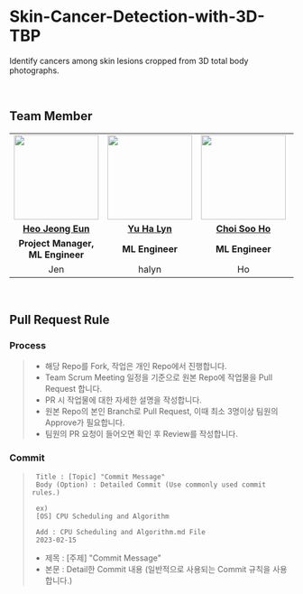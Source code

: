 # Skin-Cancer-Detection-with-3D-TBP
Identify cancers among skin lesions cropped from 3D total body photographs.

<br>

## Team Member 
<table>
  <tr>
    <td align="center"><a href="https://github.com/Heo-Jeong-Eun"><img src="https://avatars.githubusercontent.com/Heo-Jeong-Eun" width="150px;" alt="">
    <td align="center"><a href="https://github.com/halynyu"><img src="https://avatars.githubusercontent.com/u/120549760?v=4" width="150px;" alt="">
    <td align="center"><a href="https://github.com/soohochoi"><img src="https://avatars.githubusercontent.com/u/97882448?v=4" width="150px;" alt="">
    <td align="center"><a href="https://github.com/juni5184"><img src="https://avatars.githubusercontent.com/u/31072193?v=4" width="150px;" alt="">
    <td align="center"><a href="https://github.com/Ui-Seok"><img src="https://avatars.githubusercontent.com/u/82555245?v=4" width="150px;" alt="">
    </td>
  </tr>
  <tr>
    <td align="center"><a href="https://github.com/Heo-Jeong-Eun"><b>Heo Jeong Eun</b></td>
    <td align="center"><a href="https://github.com/halynyu"><b>Yu Ha Lyn</b></td>
    <td align="center"><a href="https://github.com/soohochoi"><b>Choi Soo Ho</b></td>
    <td align="center"><a href="https://github.com/juni5184"><b>Park Jun Hee</b></td>
    <td align="center"><a href="https://github.com/Ui-Seok"><b>Lee Ui Seok</b></td>
  </tr>
   <tr>
    <td align="center"><strong>Project Manager,<br> ML Engineer</strong></td>
    <td align="center"><strong>ML Engineer</strong></td>
    <td align="center"><strong>ML Engineer</strong></td>
   <td align="center"><strong>ML Engineer</strong></td>
    <td align="center"><strong>ML Engineer</strong></td>
  </tr>
   <tr>
    <td align="center">Jen</td>
    <td align="center">halyn</td>
    <td align="center">Ho</td>
   <td align="center">juni</td>
    <td align="center">Seok</td>
  </tr>
</table>

<br>

## Pull Request Rule

### Process
> - 해당 Repo를 Fork, 작업은 개인 Repo에서 진행합니다. 
> - Team Scrum Meeting 일정을 기준으로 원본 Repo에 작업물을 Pull Request 합니다.
> - PR 시 작업물에 대한 자세한 설명을 작성합니다.
> - 원본 Repo의 본인 Branch로 Pull Request, 이때 최소 3명이상 팀원의 Approve가 필요합니다. 
> - 팀원의 PR 요청이 들어오면 확인 후 Review를 작성합니다. 
  
### Commit 
> ```shell
>  Title : [Topic] "Commit Message" 
>  Body (Option) : Detailed Commit (Use commonly used commit rules.)
>
>  ex) 
>  [OS] CPU Scheduling and Algorithm
>  
>  Add : CPU Scheduling and Algorithm.md File 
>  2023-02-15 
>  ```
>  
>  - 제목 : [주제] "Commit Message" <br>
>  - 본문 : Detail한 Commit 내용 (일반적으로 사용되는 Commit 규칙을 사용합니다.)
